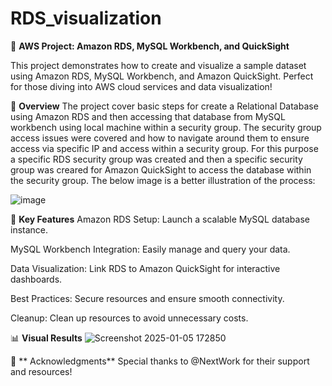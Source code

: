 # RDS_visualization
🚀 **AWS Project: Amazon RDS, MySQL Workbench, and QuickSight**

This project demonstrates how to create and visualize a sample dataset using Amazon RDS, MySQL Workbench, and Amazon QuickSight. Perfect for those diving into AWS cloud services and data visualization!

📖 **Overview**
The project cover basic steps for create a Relational Database using Amazon RDS and then accessing that database from MySQL workbench using local machine within a security group. The security group access issues were covered and how to navigate around them to ensure access via specific IP and access within a security group. For this purpose a specific RDS security group was created and then a specific security group was creared for Amazon QuickSight to access the database within the security group. The below image is a better illustration of the process:

![image](https://github.com/user-attachments/assets/fd0759e3-8bc3-4369-b3e8-f3240b61f1a6)


🔧 **Key Features**
Amazon RDS Setup: Launch a scalable MySQL database instance.

MySQL Workbench Integration: Easily manage and query your data.

Data Visualization: Link RDS to Amazon QuickSight for interactive dashboards.

Best Practices: Secure resources and ensure smooth connectivity.

Cleanup: Clean up resources to avoid unnecessary costs.

📊 **Visual Results**
![Screenshot 2025-01-05 172850](https://github.com/user-attachments/assets/769e74f9-0d0e-4e60-9e7e-5da7bbbe5153)

🙌 ** Acknowledgments**
Special thanks to @NextWork for their support and resources!




